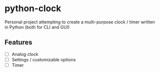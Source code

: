 # python-clock
Personal project attempting to create a multi-purpose clock / timer written in Python (both for CLI and GUI)
## Features
- [ ] Analog clock
- [ ] Settings / customizable options
- [ ] Timer
